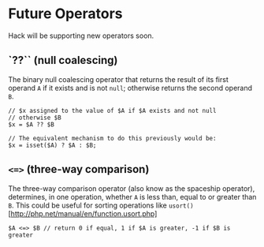 # Future Operators

Hack will be supporting new operators soon. 

## `??`` (null coalescing)

The binary null coalescing operator that returns the result of its first operand `A` if it exists and is not `null`; otherwise returns the second operand `B`.

```
// $x assigned to the value of $A if $A exists and not null
// otherwise $B
$x = $A ?? $B

// The equivalent mechanism to do this previously would be:
$x = isset($A) ? $A : $B;
```

## `<=>` (three-way comparison)

The three-way comparison operator (also know as the spaceship operator), determines, in one operation, whether `A` is less than, equal to or greater than `B`. This could be useful for sorting operations like `usort()`[http://php.net/manual/en/function.usort.php]

```
$A <=> $B // return 0 if equal, 1 if $A is greater, -1 if $B is greater
```
